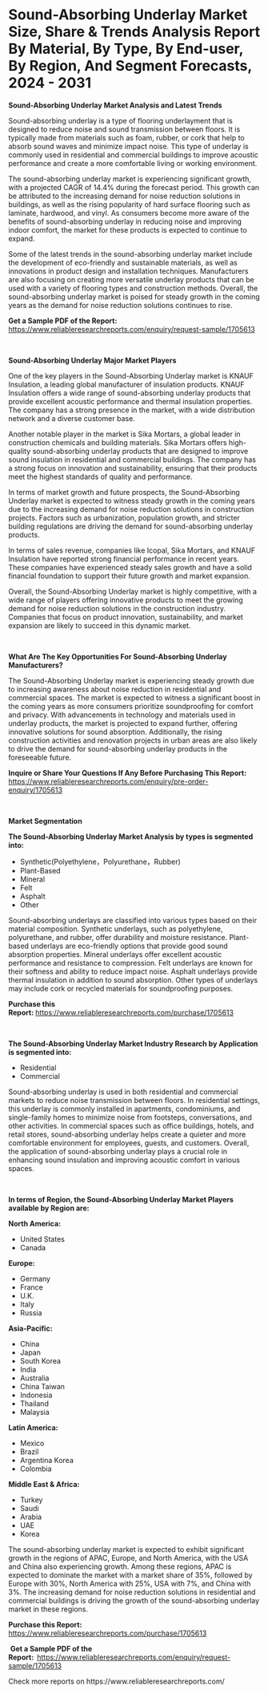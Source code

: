 <p><h1>Sound-Absorbing Underlay Market Size, Share & Trends Analysis Report By Material, By Type, By End-user, By Region, And Segment Forecasts, 2024 - 2031</h1></p><p><strong>Sound-Absorbing Underlay Market Analysis and Latest Trends</strong></p>
<p><p>Sound-absorbing underlay is a type of flooring underlayment that is designed to reduce noise and sound transmission between floors. It is typically made from materials such as foam, rubber, or cork that help to absorb sound waves and minimize impact noise. This type of underlay is commonly used in residential and commercial buildings to improve acoustic performance and create a more comfortable living or working environment.</p><p>The sound-absorbing underlay market is experiencing significant growth, with a projected CAGR of 14.4% during the forecast period. This growth can be attributed to the increasing demand for noise reduction solutions in buildings, as well as the rising popularity of hard surface flooring such as laminate, hardwood, and vinyl. As consumers become more aware of the benefits of sound-absorbing underlay in reducing noise and improving indoor comfort, the market for these products is expected to continue to expand.</p><p>Some of the latest trends in the sound-absorbing underlay market include the development of eco-friendly and sustainable materials, as well as innovations in product design and installation techniques. Manufacturers are also focusing on creating more versatile underlay products that can be used with a variety of flooring types and construction methods. Overall, the sound-absorbing underlay market is poised for steady growth in the coming years as the demand for noise reduction solutions continues to rise.</p></p>
<p><strong>Get a Sample PDF of the Report:&nbsp;</strong> <a href="https://www.reliableresearchreports.com/enquiry/request-sample/1705613">https://www.reliableresearchreports.com/enquiry/request-sample/1705613</a></p>
<p>&nbsp;</p>
<p><strong>Sound-Absorbing Underlay Major Market Players</strong></p>
<p><p>One of the key players in the Sound-Absorbing Underlay market is KNAUF Insulation, a leading global manufacturer of insulation products. KNAUF Insulation offers a wide range of sound-absorbing underlay products that provide excellent acoustic performance and thermal insulation properties. The company has a strong presence in the market, with a wide distribution network and a diverse customer base.</p><p>Another notable player in the market is Sika Mortars, a global leader in construction chemicals and building materials. Sika Mortars offers high-quality sound-absorbing underlay products that are designed to improve sound insulation in residential and commercial buildings. The company has a strong focus on innovation and sustainability, ensuring that their products meet the highest standards of quality and performance.</p><p>In terms of market growth and future prospects, the Sound-Absorbing Underlay market is expected to witness steady growth in the coming years due to the increasing demand for noise reduction solutions in construction projects. Factors such as urbanization, population growth, and stricter building regulations are driving the demand for sound-absorbing underlay products.</p><p>In terms of sales revenue, companies like Icopal, Sika Mortars, and KNAUF Insulation have reported strong financial performance in recent years. These companies have experienced steady sales growth and have a solid financial foundation to support their future growth and market expansion.</p><p>Overall, the Sound-Absorbing Underlay market is highly competitive, with a wide range of players offering innovative products to meet the growing demand for noise reduction solutions in the construction industry. Companies that focus on product innovation, sustainability, and market expansion are likely to succeed in this dynamic market.</p></p>
<p>&nbsp;</p>
<p><strong>What Are The Key Opportunities For Sound-Absorbing Underlay Manufacturers?</strong></p>
<p><p>The Sound-Absorbing Underlay market is experiencing steady growth due to increasing awareness about noise reduction in residential and commercial spaces. The market is expected to witness a significant boost in the coming years as more consumers prioritize soundproofing for comfort and privacy. With advancements in technology and materials used in underlay products, the market is projected to expand further, offering innovative solutions for sound absorption. Additionally, the rising construction activities and renovation projects in urban areas are also likely to drive the demand for sound-absorbing underlay products in the foreseeable future.</p></p>
<p><strong>Inquire or Share Your Questions If Any Before Purchasing This Report:</strong> <a href="https://www.reliableresearchreports.com/enquiry/pre-order-enquiry/1705613">https://www.reliableresearchreports.com/enquiry/pre-order-enquiry/1705613</a></p>
<p>&nbsp;</p>
<p><strong>Market Segmentation</strong></p>
<p><strong>The Sound-Absorbing Underlay Market Analysis by types is segmented into:</strong></p>
<p><ul><li>Synthetic(Polyethylene，Polyurethane，Rubber)</li><li>Plant-Based</li><li>Mineral</li><li>Felt</li><li>Asphalt</li><li>Other</li></ul></p>
<p><p>Sound-absorbing underlays are classified into various types based on their material composition. Synthetic underlays, such as polyethylene, polyurethane, and rubber, offer durability and moisture resistance. Plant-based underlays are eco-friendly options that provide good sound absorption properties. Mineral underlays offer excellent acoustic performance and resistance to compression. Felt underlays are known for their softness and ability to reduce impact noise. Asphalt underlays provide thermal insulation in addition to sound absorption. Other types of underlays may include cork or recycled materials for soundproofing purposes.</p></p>
<p><strong>Purchase this Report:&nbsp;</strong><a href="https://www.reliableresearchreports.com/purchase/1705613">https://www.reliableresearchreports.com/purchase/1705613</a></p>
<p>&nbsp;</p>
<p><strong>The Sound-Absorbing Underlay Market Industry Research by Application is segmented into:</strong></p>
<p><ul><li>Residential</li><li>Commercial</li></ul></p>
<p><p>Sound-absorbing underlay is used in both residential and commercial markets to reduce noise transmission between floors. In residential settings, this underlay is commonly installed in apartments, condominiums, and single-family homes to minimize noise from footsteps, conversations, and other activities. In commercial spaces such as office buildings, hotels, and retail stores, sound-absorbing underlay helps create a quieter and more comfortable environment for employees, guests, and customers. Overall, the application of sound-absorbing underlay plays a crucial role in enhancing sound insulation and improving acoustic comfort in various spaces.</p></p>
<p>&nbsp;</p>
<p><strong>In terms of Region, the Sound-Absorbing Underlay Market Players available by Region are:</strong></p>
<p>
    <p> <strong> North America: </strong>
        <ul>
            <li>United States</li>
            <li>Canada</li>
        </ul>
        </p> 
    <p> <strong> Europe: </strong>
        <ul>
            <li>Germany</li>
            <li>France</li>
            <li>U.K.</li>
            <li>Italy</li>
            <li>Russia</li>
        </ul>
        </p> 
    <p> <strong> Asia-Pacific: </strong>
        <ul>
            <li>China</li>
            <li>Japan</li>
            <li>South Korea</li>
            <li>India</li>
            <li>Australia</li>
            <li>China Taiwan</li>
            <li>Indonesia</li>
            <li>Thailand</li>
            <li>Malaysia</li>
        </ul>
        </p> 
    <p> <strong> Latin America: </strong>
        <ul>
            <li>Mexico</li>
            <li>Brazil</li>
            <li>Argentina Korea</li>
            <li>Colombia</li>
        </ul>
        </p> 
    <p> <strong> Middle East & Africa: </strong>
        <ul>
            <li>Turkey</li>
            <li>Saudi</li>
            <li>Arabia</li>
            <li>UAE</li>
            <li>Korea</li>
        </ul>
    </p>
    </p>
<p><p>The sound-absorbing underlay market is expected to exhibit significant growth in the regions of APAC, Europe, and North America, with the USA and China also experiencing growth. Among these regions, APAC is expected to dominate the market with a market share of 35%, followed by Europe with 30%, North America with 25%, USA with 7%, and China with 3%. The increasing demand for noise reduction solutions in residential and commercial buildings is driving the growth of the sound-absorbing underlay market in these regions.</p></p>
<p><strong>Purchase this Report: </strong><a href="https://www.reliableresearchreports.com/purchase/1705613">https://www.reliableresearchreports.com/purchase/1705613</a></p>
<p>&nbsp;<strong>Get a Sample PDF of the Report:&nbsp;&nbsp;</strong><a href="https://www.reliableresearchreports.com/enquiry/request-sample/1705613">https://www.reliableresearchreports.com/enquiry/request-sample/1705613</a></p>
<p><strong></strong></p>
<p>Check more reports on https://www.reliableresearchreports.com/</p>